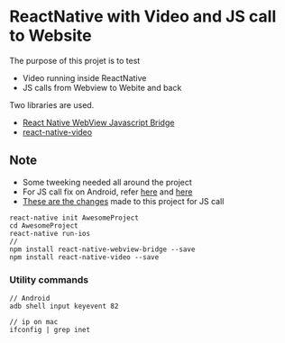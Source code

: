 ReactNative with Video and JS call to Website
=============================================

The purpose of this projet is to test     

 - Video running inside ReactNative
 - JS calls from Webview to Webite and back


Two libraries are used.          

 - [React Native WebView Javascript Bridge][1]
 - [react-native-video][2]

## Note
 - Some tweeking needed all around the project 
 - For JS call fix on Android, refer [here][3] and [here][5]
 - [These are the changes][4] made to this project for JS call

```
react-native init AwesomeProject
cd AwesomeProject
react-native run-ios
//
npm install react-native-webview-bridge --save
npm install react-native-video --save
```

### Utility commands

```
// Android
adb shell input keyevent 82

// ip on mac
ifconfig | grep inet
```






[1]: https://github.com/alinz/react-native-webview-bridge
[2]: https://github.com/react-native-community/react-native-video
[3]: https://github.com/alinz/react-native-webview-bridge/issues/130
[4]: https://github.com/saumya/RNwebJSnLocalVideo/commit/fd9748e46f161714030b701f90394ac9887570a5
[5]: https://github.com/alinz/react-native-webview-bridge/issues/117
